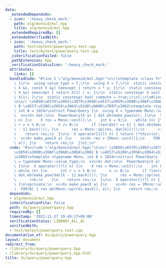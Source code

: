 ```yaml
---
data:
  _extendedDependsOn:
  - icon: ':heavy_check_mark:'
    path: alg/monoid/mul.hpp
    title: alg/monoid/mul.hpp
  _extendedRequiredBy: []
  _extendedVerifiedWith:
  - icon: ':heavy_check_mark:'
    path: test/mytest/powerquery.test.cpp
    title: test/mytest/powerquery.test.cpp
  _isVerificationFailed: false
  _pathExtension: hpp
  _verificationStatusIcon: ':heavy_check_mark:'
  attributes:
    links: []
  bundledCode: "#line 2 \"alg/monoid/mul.hpp\"\n\r\ntemplate <class T>\r\nstruct Monoid_Mul\
    \ {\r\n  using value_type = T;\r\n  using X = T;\r\n  static constexpr X op(const\
    \ X &x, const X &y) noexcept { return x * y; }\r\n  static constexpr X inverse(const\
    \ X &x) noexcept { return X(1) / x; }\r\n  static constexpr X unit() { return\
    \ X(1); }\r\n  static constexpr bool commute = true;\r\n};\r\n#line 2 \"ds/query/powerquery.hpp\"\
    \n\n// \u5B9A\u6570\u3092\u3079\u304D\u4E57\u3059\u308B\u30AF\u30A8\u30EA\u3002\
    \ B \u4E57\u5206\u305A\u3064\u524D\u8A08\u7B97\u3002\ntemplate <typename Mono,\
    \ int B = 1024>\nstruct PowerQuery {\n  using X = typename Mono::value_type;\n\
    \  vvc<X> dat;\n\n  PowerQuery(X a) { dat.eb(make_pow(a)); }\n\n  X operator()(ll\
    \ n) {\n    X res = Mono::unit();\n    int k = 0;\n    while (n) {\n      int\
    \ r = n % B;\n      n /= B;\n      if (len(dat) == k) { dat.eb(make_pow(dat[k\
    \ - 1].back())); }\n      res = Mono::op(res, dat[k][r]);\n      ++k;\n    }\n\
    \    return res;\n  }\n\n  X operator[](ll n) { return (*this)(n); }\n\nprivate:\n\
    \  vc<X> make_pow(X a) {\n    vc<X> res = {Mono::unit()};\n    FOR(B) { res.eb(Mono::op(res.back(),\
    \ a)); }\n    return res;\n  }\n};\n"
  code: "#include \"alg/monoid/mul.hpp\"\n\n// \u5B9A\u6570\u3092\u3079\u304D\u4E57\
    \u3059\u308B\u30AF\u30A8\u30EA\u3002 B \u4E57\u5206\u305A\u3064\u524D\u8A08\u7B97\
    \u3002\ntemplate <typename Mono, int B = 1024>\nstruct PowerQuery {\n  using X\
    \ = typename Mono::value_type;\n  vvc<X> dat;\n\n  PowerQuery(X a) { dat.eb(make_pow(a));\
    \ }\n\n  X operator()(ll n) {\n    X res = Mono::unit();\n    int k = 0;\n   \
    \ while (n) {\n      int r = n % B;\n      n /= B;\n      if (len(dat) == k) {\
    \ dat.eb(make_pow(dat[k - 1].back())); }\n      res = Mono::op(res, dat[k][r]);\n\
    \      ++k;\n    }\n    return res;\n  }\n\n  X operator[](ll n) { return (*this)(n);\
    \ }\n\nprivate:\n  vc<X> make_pow(X a) {\n    vc<X> res = {Mono::unit()};\n  \
    \  FOR(B) { res.eb(Mono::op(res.back(), a)); }\n    return res;\n  }\n};\n"
  dependsOn:
  - alg/monoid/mul.hpp
  isVerificationFile: false
  path: ds/query/powerquery.hpp
  requiredBy: []
  timestamp: '2022-11-27 19:49:17+09:00'
  verificationStatus: LIBRARY_ALL_AC
  verifiedWith:
  - test/mytest/powerquery.test.cpp
documentation_of: ds/query/powerquery.hpp
layout: document
redirect_from:
- /library/ds/query/powerquery.hpp
- /library/ds/query/powerquery.hpp.html
title: ds/query/powerquery.hpp
---
```


